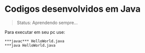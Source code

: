 <h1>Codigos desenvolvidos em Java</h1>

> Status: Aprendendo sempre...

Para executar em seu pc use:

```
***javac*** HelloWorld.java
***java HelloWorld.java
```
